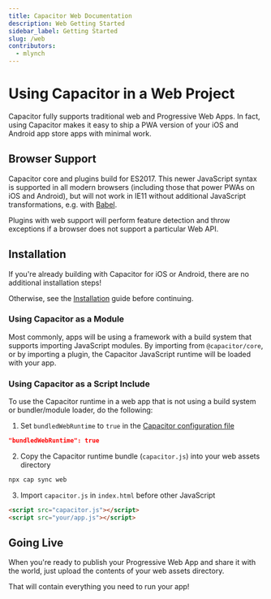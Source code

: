 ```yaml
---
title: Capacitor Web Documentation
description: Web Getting Started
sidebar_label: Getting Started
slug: /web
contributors:
  - mlynch
---
```


# Using Capacitor in a Web Project

Capacitor fully supports traditional web and Progressive Web Apps. In fact, using Capacitor makes it easy to ship a PWA version of your iOS and Android app store apps with minimal work.

## Browser Support

Capacitor core and plugins build for ES2017. This newer JavaScript syntax is supported in all modern browsers (including those that power PWAs on iOS and Android), but will not work in IE11 without additional JavaScript transformations, e.g. with [Babel](https://babeljs.io).

Plugins with web support will perform feature detection and throw exceptions if a browser does not support a particular Web API.

## Installation

If you're already building with Capacitor for iOS or Android, there are no additional installation steps!

Otherwise, see the [Installation](/docs/getting-started/) guide before continuing.

### Using Capacitor as a Module

Most commonly, apps will be using a framework with a build system that supports importing JavaScript modules. By importing from `@capacitor/core`, or by importing a plugin, the Capacitor JavaScript runtime will be loaded with your app.

### Using Capacitor as a Script Include

To use the Capacitor runtime in a web app that is not using a build system or bundler/module loader, do the following:

1. Set `bundledWebRuntime` to `true` in the [Capacitor configuration file](/docs/v3/config)

```json
"bundledWebRuntime": true
```

2. Copy the Capacitor runtime bundle (`capacitor.js`) into your web assets directory

```bash
npx cap sync web
```

3. Import `capacitor.js` in `index.html` before other JavaScript

```html
<script src="capacitor.js"></script>
<script src="your/app.js"></script>
```

## Going Live

When you're ready to publish your Progressive Web App and share it with the world, just upload the contents of your web assets directory.

That will contain everything you need to run your app!
